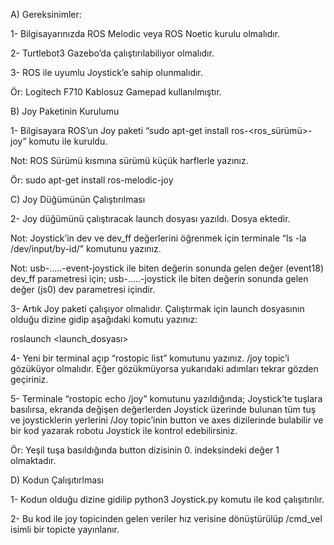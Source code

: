 A) Gereksinimler:

1- Bilgisayarınızda ROS Melodic veya ROS Noetic kurulu olmalıdır.

2- Turtlebot3 Gazebo’da çalıştırılabiliyor olmalıdır.

3- ROS ile uyumlu Joystick’e sahip olunmalıdır. 

Ör: Logitech F710 Kablosuz Gamepad kullanılmıştır.

B) Joy Paketinin Kurulumu

1- Bilgisayara ROS’un Joy paketi “sudo apt-get install ros-<ros_sürümü>-joy” komutu ile kuruldu.

Not: ROS Sürümü kısmına sürümü küçük harflerle yazınız.

Ör: sudo apt-get install ros-melodic-joy

C) Joy Düğümünün Çalıştırılması

2- Joy düğümünü çalıştıracak launch dosyası yazıldı. Dosya ektedir.

Not: Joystick’in dev ve dev_ff değerlerini öğrenmek için terminale “ls -la /dev/input/by-id/”
komutunu yazınız.

Not: usb-.....-event-joystick ile biten değerin sonunda gelen değer (event18) dev_ff parametresi için;
usb-.....-joystick ile biten değerin sonunda gelen değer (js0) dev parametresi içindir.

3- Artık Joy paketi çalışıyor olmalıdır. Çalıştırmak için launch dosyasının olduğu dizine gidip
aşağıdaki komutu yazınız:

roslaunch <launch_dosyası>

4- Yeni bir terminal açıp “rostopic list” komutunu yazınız. /joy topic’i gözüküyor olmalıdır. Eğer
gözükmüyorsa yukarıdaki adımları tekrar gözden geçiriniz.

5- Terminale “rostopic echo /joy” komutunu yazıldığında; Joystick’te tuşlara basılırsa, ekranda
değişen değerlerden Joystick üzerinde bulunan tüm tuş ve joysticklerin yerlerini /Joy topic’inin
button ve axes dizilerinde bulabilir ve bir kod yazarak robotu Joystick ile kontrol edebilirsiniz.

Ör: Yeşil tuşa basıldığında button dizisinin 0. indeksindeki değer 1 olmaktadır.

D) Kodun Çalışıtırlması

1- Kodun olduğu dizine gidilip python3 Joystick.py komutu ile kod çalışıtırılır.

2- Bu kod ile joy topicinden gelen veriler hız verisine dönüştürülüp /cmd_vel isimli bir topicte yayınlanır.
